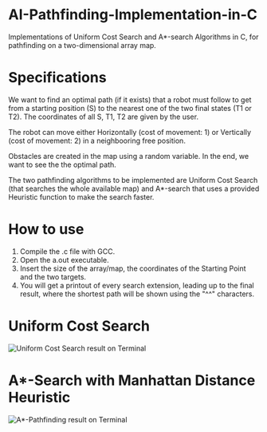 # AI-Pathfinding-Implementation-in-C
Implementations of Uniform Cost Search and A*-search Algorithms in C, for pathfinding on a two-dimensional array map.

# Specifications

We want to find an optimal path (if it exists) that a robot must follow to get from a starting position (S) to the nearest one of the two final states (T1 or T2). The coordinates of all S, T1, T2 are given by the user.

The robot can move either Horizontally (cost of movement: 1) or Vertically (cost of movement: 2) in a neighbooring free position.

Obstacles are created in the map using a random variable. In the end, we want to see the the optimal path.

The two pathfinding algorithms to be implemented are Uniform Cost Search (that searches the whole available map) and A*-search that uses a provided Heuristic function to make the search faster.

# How to use
1. Compile the .c file with GCC.
2. Open the a.out executable.
3. Insert the size of the array/map, the coordinates of the Starting Point and the two targets.
4. You will get a printout of every search extension, leading up to the final result, where the shortest path will be shown using the "^^" characters.

# Uniform Cost Search
![Uniform Cost Search result on Terminal](http://i.imgur.com/xagCqrK.png)

# A*-Search with Manhattan Distance Heuristic
![A*-Pathfinding result on Terminal](http://i.imgur.com/xagCqrK.png)


